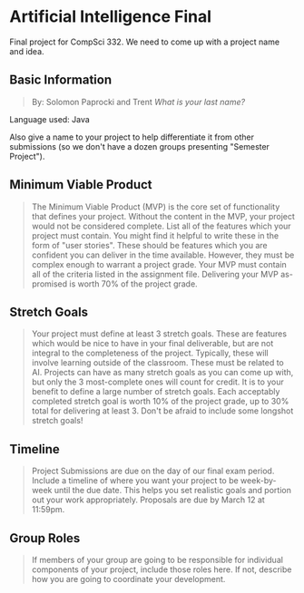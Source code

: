# Artificial Intelligence Final
Final project for CompSci 332.  We need to come up with a project name and idea.
## Basic Information
>By: Solomon Paprocki and Trent *What is your last name?*

Language used: Java

Also give a name to your project to help differentiate it from other submissions (so we don't have a dozen groups presenting "Semester Project").

## Minimum Viable Product

>The Minimum Viable Product (MVP) is the core set of functionality that defines your project.  Without the content in the MVP, your project would not be considered complete.  List all of the features which your project must contain.  You might find it helpful to write these in the form of "user stories".  These should be features which you are confident you can deliver in the time available.  However, they must be complex enough to warrant a project grade.  Your MVP must contain all of the criteria listed in the assignment file.  Delivering your MVP as-promised is worth 70% of the project grade.

## Stretch Goals
>Your project must define at least 3 stretch goals.  These are features which would be nice to have in your final deliverable, but are not integral to the completeness of the project.  Typically, these will involve learning outside of the classroom.  These must be related to AI.  Projects can have as many stretch goals as you can come up with, but only the 3 most-complete ones will count for credit.  It is to your benefit to define a large number of stretch goals.  Each acceptably completed stretch goal is worth 10% of the project grade, up to 30% total for delivering at least 3.  Don't be afraid to include some longshot stretch goals!

## Timeline
>Project Submissions are due on the day of our final exam period.  Include a timeline of where you want your project to be week-by-week until the due date.  This helps you set realistic goals and portion out your work appropriately.  Proposals are due by March 12 at 11:59pm.

## Group Roles
>If members of your group are going to be responsible for individual components of your project, include those roles here.  If not, describe how you are going to coordinate your development.

